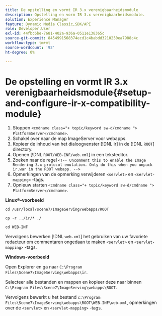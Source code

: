 ```yaml
---
title: De opstelling en vormt IR 3.x verenigbaarheidsmodule
description: Opstelling en vorm IR 3.x verenigbaarheidsmodule.
solution: Experience Manager
feature: Dynamic Media Classic,SDK/API
role: Developer,User
exl-id: 44fbc6be-7681-402a-936a-0511e138365c
source-git-commit: 8454991568374ecd1c4babdd3210250ea7988c4c
workflow-type: tm+mt
source-wordcount: '92'
ht-degree: 0%

---
```


# De opstelling en vormt IR 3.x verenigbaarheidsmodule{#setup-and-configure-ir-x-compatibility-module}

1. Stoppen `<cmdname class="+ topic/keyword sw-d/cmdname ">  PlatformServer</cmdname>`.
1. Schakel over naar de map ImageServer voor webapps.
1. Kopieer de inhoud van het dialoogvenster [!DNL ir] in de [!DNL `ROOT`] directory.
1. Openen [!DNL `ROOT/WEB-INF/web.xml`] in een teksteditor.
1. Zoeken naar de regel `<!-- Uncomment this to enable the Image Rendering 3.x protocol emulation. Only do this when you unpack ir.war in the ROOT webapp. -->`
1. Opmerkingen van de opmerking verwijderen `<servlet>` en `<servlet-mapping>` -tags.
1. Opnieuw starten `<cmdname class="+ topic/keyword sw-d/cmdname ">  PlatformServer</cmdname>`.

**Linux®-voorbeeld**

`cd /usr/local/scene7/ImageServing/webapps/ROOT`

`cp -r ../ir/* ./`

`cd WEB-INF`

Vervolgens bewerken [!DNL `web.xml`] het gebruiken van uw favoriete redacteur om commentaren ongedaan te maken `<servlet>` en `<servlet-mapping>` -tags.

**Windows-voorbeeld**

Open Explorer en ga naar `C:\Program Files\Scene7\ImageServing\webapps\ir`.

Selecteer alle bestanden en mappen en kopieer deze naar binnen `C:\Program Files\Scene7\ImageServing\webapps\ROOT`.

Vervolgens bewerkt u het bestand `c:\Program Files\Scene7\ImageServing\webapps\ROOT\WEB-INF\web.xml`, opmerkingen over de `<servlet>` en `<servlet-mapping>` -tags.
